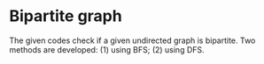 # Bipartite graph

The given codes check if a given undirected graph is bipartite. Two methods are developed: (1) using BFS; (2) using DFS.
